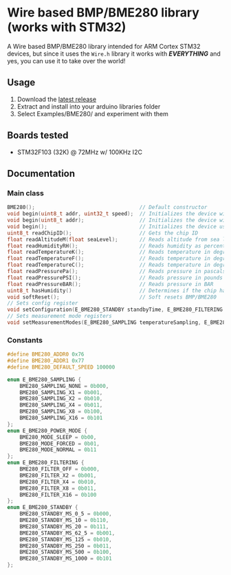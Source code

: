 # Wire based BMP/BME280 library (works with STM32)
A Wire based BMP/BME280 library intended for ARM Cortex STM32 devices, but since it uses the `Wire.h` library it works with ***EVERYTHING*** and yes, you can use it to take over the world!
## Usage
 1. Download the [latest release](https://github.com/abc123me/Wire_Based_BME280_IIC/releases)
 2. Extract and install into your arduino libraries folder
 3. Select Examples/BME280/ and experiment with them
## Boards tested
 - STM32F103 (32K) @ 72MHz w/ 100KHz I2C
## Documentation
### Main class
```c
BME280();                                  // Default constructor
void begin(uint8_t addr, uint32_t speed);  // Initializes the device with a custom clock speed & address
void begin(uint8_t addr);                  // Initializes the device with a custom address @ 100KHz
void begin();                              // Initializes the device using address 0x76 @ 100KHz
uint8_t readChipID();                      // Gets the chip ID
float readAltitudeM(float seaLevel);       // Reads altitude from sea level
float readHumidityRH();                    // Reads humidity as percent relative humidity
float readTemperatureK();                  // Reads temperature in degrees kelvin
float readTemperatureF();                  // Reads temperature in degrees farenheit
float readTemperatureC();                  // Reads temperature in degrees celcius
float readPressurePa();                    // Reads pressure in pascals
float readPressurePSI();                   // Reads pressure in pounds per square inch
float readPressureBAR();                   // Reads pressure in BAR
uint8_t hasHumidity()                      // Determines if the chip has a humidity sensor 
void softReset();                          // Soft resets BMP/BME280
// Sets config register
void setConfiguration(E_BME280_STANDBY standbyTime, E_BME280_FILTERING filtering);
// Sets measurement mode registers
void setMeasurementModes(E_BME280_SAMPLING temperatureSampling, E_BME280_SAMPLING preessureSampling, E_BME280_SAMPLING humiditySampling, E_BME280_POWER_MODE powerMode);
```
### Constants
```c
#define BME280_ADDR0 0x76
#define BME280_ADDR1 0x77
#define BME280_DEFAULT_SPEED 100000

enum E_BME280_SAMPLING {
	BME280_SAMPLING_NONE = 0b000,
	BME280_SAMPLING_X1 = 0b001,
	BME280_SAMPLING_X2 = 0b010,
	BME280_SAMPLING_X4 = 0b011,
	BME280_SAMPLING_X8 = 0b100,
	BME280_SAMPLING_X16 = 0b101
};
enum E_BME280_POWER_MODE {
	BME280_MODE_SLEEP = 0b00,
	BME280_MODE_FORCED = 0b01,
	BME280_MODE_NORMAL = 0b11
};
enum E_BME280_FILTERING {
	BME280_FILTER_OFF = 0b000,
	BME280_FILTER_X2 = 0b001,
	BME280_FILTER_X4 = 0b010,
	BME280_FILTER_X8 = 0b011,
	BME280_FILTER_X16 = 0b100
};
enum E_BME280_STANDBY {
	BME280_STANDBY_MS_0_5 = 0b000,
	BME280_STANDBY_MS_10 = 0b110,
	BME280_STANDBY_MS_20 = 0b111,
	BME280_STANDBY_MS_62_5 = 0b001,
	BME280_STANDBY_MS_125 = 0b010,
	BME280_STANDBY_MS_250 = 0b011,
	BME280_STANDBY_MS_500 = 0b100,
	BME280_STANDBY_MS_1000 = 0b101
};
```
